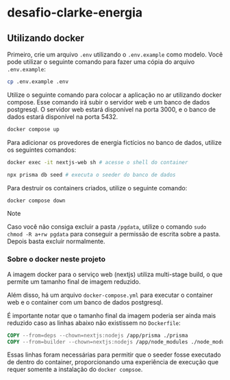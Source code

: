 # desafio-clarke-energia

## Utilizando docker

Primeiro, crie um arquivo `.env` utilizando o `.env.example` como modelo. Você pode utilizar o seguinte comando para fazer uma cópia do arquivo `.env.example`:

```sh
cp .env.example .env
```

Utilize o seguinte comando para colocar a aplicação no ar utilizando docker compose. Esse comando irá subir o servidor web e um banco de dados postgresql. O servidor web estará disponível na porta 3000, e o banco de dados estará disponível na porta 5432.

```sh
docker compose up
```

Para adicionar os provedores de energia fictícios no banco de dados, utilize os seguintes comandos:

```sh
docker exec -it nextjs-web sh # acesse o shell do container

npx prisma db seed # executa o seeder do banco de dados
```

Para destruir os containers criados, utilize o seguinte comando:

```sh
docker compose down
```

> [!NOTE]  
> Caso você não consiga excluir a pasta `/pgdata`, utilize o comando `sudo chmod -R a+rw pgdata` para conseguir a permissão de escrita sobre a pasta. Depois basta excluir normalmente.

### Sobre o docker neste projeto

A imagem docker para o serviço web (nextjs) utiliza multi-stage build, o que permite um tamanho final de imagem reduzido.

Além disso, há um arquivo `docker-compose.yml` para executar o container web e o container com um banco de dados postgresql.

É importante notar que o tamanho final da imagem poderia ser ainda mais reduzido caso as linhas abaixo não existissem no `Dockerfile`:

```dockerfile
COPY --from=deps --chown=nextjs:nodejs /app/prisma ./prisma
COPY --from=builder --chown=nextjs:nodejs /app/node_modules ./node_modules
```

Essas linhas foram necessárias para permitir que o seeder fosse executado de dentro do container, proporcionando uma experiência de execução que requer somente a instalação do `docker compsoe`.
